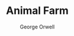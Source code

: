 ---
title: Animal Farm
author: George Orwell
year: 1945
wiki: https://en.wikipedia.org/wiki/Animal_Farm
---